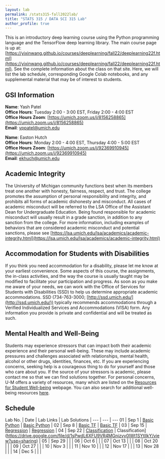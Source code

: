 ```yaml
---
layout: lab
permalink: /stats315-fall2022lab/
title: "STATS 315 / DATA SCI 315 Lab"
author_profile: true
---
```


This is an introductory deep learning course using the Python programming language and the TensorFlow deep learning library. The main course page is up at: [https://yixinwang.github.io/courses/deeplearning/fall22/deeplearning22f.html](https://yixinwang.github.io/courses/deeplearning/fall22/deeplearning22f.html). See the complete information about the class on that site. Here, we will list the lab schedule, corresponding Google Colab notebooks, and any supplemental material that may be of interest to students.

## GSI Information

**Name**: Yash Patel   
**Office Hours**: Tuesday 2:00 - 3:00 EST, Friday 2:00 - 4:00 EST   
**Office Hours Zoom**: [https://umich.zoom.us/j/8156258865](https://umich.zoom.us/j/8156258865)   
**Email**: [yppatel@umich.edu](mailto:yppatel@umich.edu)   


**Name**: Easton Hutch  
**Office Hours**: Monday 2:00 - 4:00 EST, Thursday 4:00 - 5:00 EST   
**Office Hours Zoom**: [https://umich.zoom.us/j/92369910945](https://umich.zoom.us/j/92369910945)    
**Email**: [ekhuch@umich.edu](mailto:ekhuch@umich.edu)   

## Academic Integrity

The University of Michigan community functions best when its members treat one another with honesty, fairness, respect, and trust. The college promotes the assumption of personal responsibility and integrity, and prohibits all forms of academic dishonesty and misconduct. All cases of academic misconduct will be referred to the LSA Office of the Assistant Dean for Undergraduate Education. Being found responsible for academic misconduct will usually result in a grade sanction, in addition to any sanction from the college. For more information, including examples of behaviors that are considered academic misconduct and potential sanctions, please see [https://lsa.umich.edu/lsa/academics/academic-integrity.html](https://lsa.umich.edu/lsa/academics/academic-integrity.html)

## Accommodation for Students with Disabilities

If you think you need accommodation for a disability, please let me know at your earliest convenience. Some aspects of this course, the assignments, the in-class activities, and the way the course is usually taught may be modified to facilitate your participation and progress. As soon as you make me aware of your needs, we can work with the Office of Services for Students with Disabilities (SSD) to help us determine appropriate academic accommodations. SSD (734-763-3000; [http://ssd.umich.edu/](http://ssd.umich.edu/)) typically recommends accommodations through a Verified Individualized Services and Accommodations (VISA) form. Any information you provide is private and confidential and will be treated as such.

## Mental Health and Well-Being

Students may experience stressors that can impact both their academic experience and their personal well-being. These may include academic pressures and challenges associated with relationships, mental health, alcohol or other drugs, identities, finances, etc. If you are experiencing concerns, seeking help is a courageous thing to do for yourself and those who care about you. If the source of your stressors is academic, please contact me so that we can find solutions together. For personal concerns, U-M offers a variety of resources, many which are listed on the [Resources for Student Well-being](https://wellbeing.studentlife.umich.edu/resources-list) webpage. You can also search for additional well-being resources [here](https://wellbeing.studentlife.umich.edu/well-being-resources). 

## Schedule

Lab No. | Date   | Lab Links | Lab Solutions |
---     | ---    | ---
01      | Sep 1  | [Basic Python](https://colab.research.google.com/drive/1PFDOQa2OZlc8SmNAIt17OFoi1HpRTyB4?usp=sharing) | [Basic Python](https://colab.research.google.com/drive/1IdwlHd-bsZ1J43DjQmAAnR_jZWa6B3ku?usp=sharing) |
02      | Sep 8  | [Basic TF](https://drive.google.com/file/d/19GorakDobDyrxg45VUu-wRWVFF4Qbk2B/view?usp=sharing)        | [Basic TF](https://drive.google.com/file/d/1EaUm9K-fxmmjO1GB5cHi1gq5xl1SRlyR/view?usp=sharing) |
03      | Sep 15 | [Regression](https://drive.google.com/file/d/1xYVPg_V6-P5qcT5KG7JpFkgy6b-GSxDx/view?usp=sharing)      | [Regression](https://drive.google.com/file/d/15K8c58DfU0TKaIVhgFdvBpwlywaEvRVn/view?usp=sharing) |
04      | Sep 22 | [Classification](https://drive.google.com/file/d/1gE8wXpBoHBIeZ6nyiNgsOJhvGNW-Bcql/view?usp=sharing)  | Classification](https://drive.google.com/file/d/1sPwdL6XFU9VR4MGnjzvy0lWt1SYtIlkY/view?usp=sharing) |
05      | Sep 29 | | |
06      | Oct 6  | | |
07      | Oct 13 | | |
08      | Oct 20 | | |
09      | Oct 27 | | |
10      | Nov 3  | | |
11      | Nov 10 | | |
12      | Nov 17 | | |
13      | Nov 28 | | |
14      | Dec 5  | | |